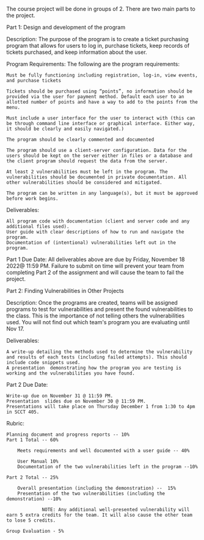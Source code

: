 The course project will be done in groups of 2. There are two main parts to the project.

Part 1: Design and development of  the program

Description: The purpose of the program is to create a ticket purchasing program that allows for users to log in, purchase tickets, keep records of tickets purchased, and keep information about the user. 

Program Requirements: The following are the program requirements:

    Must be fully functioning including registration, log-in, view events, and purchase tickets

    Tickets should be purchased using “points”, no information should be provided via the user for payment method. Default each user to an allotted number of points and have a way to add to the points from the menu.

    Must include a user interface for the user to interact with (this can be through command line interface or graphical interface. Either way, it should be clearly and easily navigated.)

    The program should be clearly commented and documented

    The program should use a client-server configuration. Data for the users should be kept on the server either in files or a database and the client program should request the data from the server.

    At least 2 vulnerabilities must be left in the program. The vulnerabilities should be documented in private documentation. All other vulnerabilities should be considered and mitigated.

    The program can be written in any language(s), but it must be approved before work begins.

Deliverables:

    All program code with documentation (client and server code and any additional files used).
    User guide with clear descriptions of how to run and navigate the program.
    Documentation of (intentional) vulnerabilities left out in the program.

Part 1 Due Date: All deliverables above are due by  Friday, November 18 2022@ 11:59 PM.  Failure to submit on time will prevent your team from completing Part 2 of the assignment and will cause the team to fail the project.

Part 2: Finding Vulnerabilities in Other Projects

Description: Once the programs are created, teams will be assigned programs to test for vulnerabilities and present the found vulnerabilities to the class. This is the importance of not telling others the vulnerabilities used. You will not find out which team's program you are evaluating until Nov 17.

Deliverables: 

    A write-up detailing the methods used to determine the vulnerability and results of each tests (including failed attempts). This should include code snippets used. 
    A presentation  demonstrating how the program you are testing is working and the vulnerabilities you have found.

Part 2 Due Date: 

    Write-up due on November 31 @ 11:59 PM.
    Presentation  slides due on November 30 @ 11:59 PM.
    Presentations will take place on Thursday December 1 from 1:30 to 4pm  in SCCT 405.


Rubric:

    Planning document and progress reports -- 10%
    Part 1 Total -- 60%

        Meets requirements and well documented with a user guide -- 40%

        User Manual 10%
        Documentation of the two vulnerabilities left in the program --10%

    Part 2 Total -- 25%

        Overall presentation (including the demonstration) --  15% 
        Presentation of the two vulnerabilities (including the demonstration) --10%

                 NOTE: Any additional well-presented vulnerability will  earn 5 extra credits for the team. It will also cause the other team to lose 5 credits. 

    Group Evaluation - 5%
